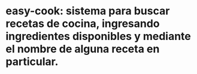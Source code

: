 # easy-cook: sistema para buscar recetas de cocina, ingresando ingredientes disponibles y mediante el nombre de alguna receta en particular.
